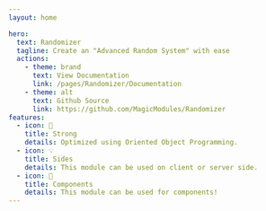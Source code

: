 ```yaml
---
layout: home

hero:
  text: Randomizer
  tagline: Create an "Advanced Random System" with ease
  actions:
    - theme: brand
      text: View Documentation
      link: /pages/Randomizer/Documentation
    - theme: alt
      text: Github Source
      link: https://github.com/MagicModules/Randomizer
features:
  - icon: 💪
    title: Strong
    details: Optimized using Oriented Object Programming.
  - icon: 💡
    title: Sides
    details: This module can be used on client or server side.
  - icon: 🧱
    title: Components
    details: This module can be used for components!
---
```

